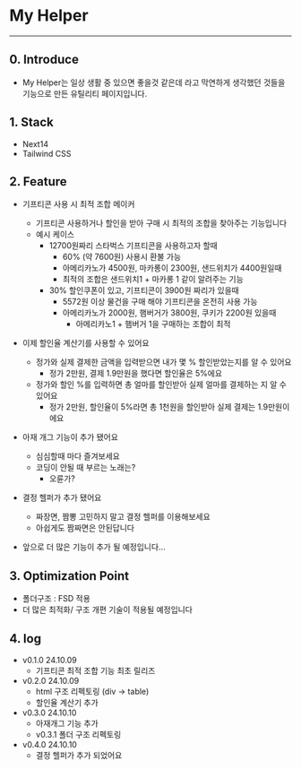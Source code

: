 # My Helper

---

## 0. Introduce

- My Helper는 일상 생활 중 있으면 좋을것 같은데 라고 막연하게 생각했던 것들을 기능으로 만든 유틸리티 페이지입니다.

## 1. Stack

- Next14
- Tailwind CSS

## 2. Feature

- 기프티콘 사용 시 최적 조합 메이커
    - 기프티콘 사용하거나 할인을 받아 구매 시 최적의 조합을 찾아주는 기능입니다
    - 예시 케이스
        - 12700원짜리 스타벅스 기프티콘을 사용하고자 할때
            - 60% (약 7600원) 사용시 환불 가능
            - 아메리카노가 4500원, 마카롱이 2300원, 샌드위치가 4400원일때
            - 최적의 조합은 샌드위치1 + 마카롱 1 같이 알려주는 기능
        - 30% 할인쿠폰이 있고, 기프티콘이 3900원 짜리가 있을때
            - 5572원 이상 물건을 구매 해야 기프티콘을 온전히 사용 가능
            - 아메리카노가 2000원, 햄버거가 3800원, 쿠키가 2200원 있을때
                - 아메리카노1 + 햄버거 1을 구매하는 조합이 최적
- 이제 할인율 계산기를 사용할 수 있어요
    - 정가와 실제 결제한 금액을 입력받으면 내가 몇 % 할인받았는지를 알 수 있어요
        - 정가 2만원, 결제 1.9만원을 했다면 할인율은 5%에요
    - 정가와 할인 %를 입력하면 총 얼마를 할인받아 실제 얼마를 결제하는 지 알 수 있어요
        - 정가 2만원, 할인율이 5%라면 총 1천원을 할인받아 실제 결제는 1.9만원이에요
- 아재 개그 기능이 추가 됐어요
    - 심심할때 마다 즐겨보세요
    - 코딩이 안될 때 부르는 노래는?
        - 오륜가?
- 결정 헬퍼가 추가 됐어요
    - 짜장면, 짬뽕 고민하지 말고 결정 헬퍼를 이용해보세요
    - 아쉽게도 짬짜면은 안된답니다

- 앞으로 더 많은 기능이 추가 될 예정입니다…

## 3. Optimization Point

- 폴더구조 : FSD 적용
- 더 많은 최적화/ 구조 개편 기술이 적용될 예정입니다

## 4. log

- v0.1.0 24.10.09
    - 기프티콘 최적 조합 기능 최초 릴리즈
- v0.2.0 24.10.09
    - html 구조 리펙토링 (div → table)
    - 할인율 계산기 추가
- v0.3.0 24.10.10
    - 아재개그 기능 추가
    - v0.3.1 폴더 구조 리펙토링
- v0.4.0 24.10.10
    - 결정 헬퍼가 추가 되었어요
